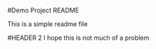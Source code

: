 #Demo Project README

This is a simple readme file

#HEADER 2
I hope this is not much of a problem 
